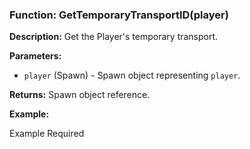 ### Function: GetTemporaryTransportID(player)

**Description:**
Get the Player's temporary transport.

**Parameters:**
- `player` (Spawn) - Spawn object representing `player`.

**Returns:** Spawn object reference.

**Example:**

Example Required

